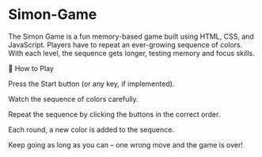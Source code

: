 # Simon-Game
The Simon Game is a fun memory-based game built using HTML, CSS, and JavaScript.
Players have to repeat an ever-growing sequence of colors. With each level, the sequence gets longer, testing memory and focus skills.

🚀 How to Play

Press the Start button (or any key, if implemented).

Watch the sequence of colors carefully.

Repeat the sequence by clicking the buttons in the correct order.

Each round, a new color is added to the sequence.

Keep going as long as you can – one wrong move and the game is over!
